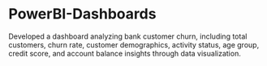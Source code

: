 # PowerBI-Dashboards
Developed a dashboard analyzing bank customer churn, including total customers, churn rate, customer 
demographics, activity status, age group, credit score, and account balance insights through data visualization. 
